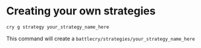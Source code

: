 # Creating your own strategies

```bash
cry g strategy your_strategy_name_here
```

This command will create a `battlecry/strategies/your_strategy_name_here`
